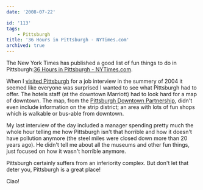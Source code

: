 ```yaml
---
date: '2008-07-22'

id: '113'
tags:
    - Pittsburgh
title: '36 Hours in Pittsburgh - NYTimes.com'
archived: true
---
```


The New York Times has published a good list of fun things to do in
Pittsburgh:[36 Hours in Pittsburgh - NYTimes.com](http://travel.nytimes.com/2008/07/06/travel/06hours.html?scp=4&sq=pittsbur).

When I
[visited Pittsburgh](https://www.flickr.com/photos/docwhat/2285905669/in/set-72157603971546995/ 'Photos of my visit in Pittsburgh')
for a job interview in the summery of 2004 it seemed like everyone was
surprised I wanted to see what Pittsburgh had to offer. The hotels staff (at
the downtown Marriott) had to look hard for a map of downtown. The map, from
the [Pittsburgh Downtown Partnership](http://www.downtownpittsburgh.com/),
didn't even include information on the strip district; an area with lots of
fun shops which is walkable or bus-able from downtown.

My last interview of the day included a manager spending pretty much the whole
hour telling me how Pittsburgh isn't that horrible and how it doesn't have
pollution anymore (the steel miles were closed down more than 20 years ago).
He didn't tell me about all the museums and other fun things, just focused on
how it wasn't horrible anymore.

Pittsburgh certainly suffers from an inferiority complex. But don't let that
deter you, Pittsburgh is a great place!

Ciao!
